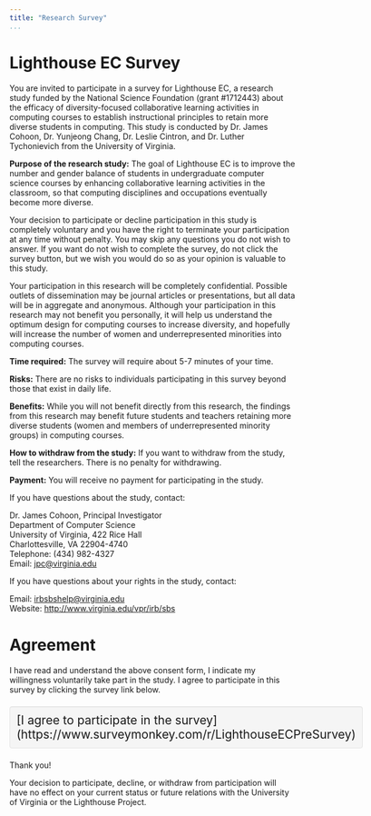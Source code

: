 ```yaml
---
title: "Research Survey"
...
```


# Lighthouse EC Survey

You are invited to participate in a survey for Lighthouse EC, a research study funded by the National Science Foundation (grant #1712443) about the efficacy of diversity-focused collaborative learning activities in computing courses to establish instructional principles to retain more diverse students in computing. This study is conducted by Dr. James Cohoon, Dr. Yunjeong Chang, Dr. Leslie Cintron, and Dr. Luther Tychonievich from the University of Virginia.

**Purpose of the research study:** The goal of Lighthouse EC is to improve the number and gender balance of students in undergraduate computer science courses by enhancing collaborative learning activities in the classroom, so that computing disciplines and occupations eventually become more diverse.

Your decision to participate or decline participation in this study is completely voluntary and you have the right to terminate your participation at any time without penalty. You may skip any questions you do not wish to answer. If you want do not wish to complete the survey, do not click the survey button, but we wish you would do so as your opinion is valuable to this study.

Your participation in this research will be completely confidential. Possible outlets of dissemination may be journal articles or presentations, but all data will be in aggregate and anonymous.  Although your participation in this research may not benefit you personally, it will help us understand the optimum design for computing courses to increase diversity, and hopefully will increase the number of women and underrepresented minorities into computing courses.

**Time required:** The survey will require about 5-7 minutes of your time.

**Risks:** There are no risks to individuals participating in this survey beyond those that exist in daily life.

**Benefits:** While you will not benefit directly from this research, the findings from this research may benefit future students and teachers retaining more diverse students (women and members of underrepresented minority groups) in computing courses.

**How to withdraw from the study:** If you want to withdraw from the study, tell the researchers.  There is no penalty for withdrawing.

**Payment:** You will receive no payment for participating in the study.

If you have questions about the study, contact:

Dr. James Cohoon, Principal Investigator    
Department of Computer Science    
University of Virginia, 422 Rice Hall    
Charlottesville, VA 22904-4740    
Telephone: (434) 982-4327    
Email: jpc@virginia.edu

If you have questions about your rights in the study, contact:

Email: irbsbshelp@virginia.edu    
Website: <http://www.virginia.edu/vpr/irb/sbs>

# Agreement

I have read and understand the above consent form, I indicate my willingness voluntarily take part in the study. I agree to participate in this survey by clicking the survey link below.

<div style="display:table;margin: 1em auto;font-size:150%; padding:1ex; border:thin solid #e3e3e3; border-radius:4px; background:#f5f5f5;-webkit-box-shadow: inset 0 1px 1px rgba(0, 0, 0, 0.05); -moz-box-shadow: inset 0 1px 1px rgba(0, 0, 0, 0.05); box-shadow: inset 0 1px 1px rgba(0, 0, 0, 0.05);">[I agree to participate in the survey](https://www.surveymonkey.com/r/LighthouseECPreSurvey)</div>

Thank you!

Your decision to participate, decline, or withdraw from participation will have no effect on your current status or future relations with the University of Virginia or the Lighthouse Project.
